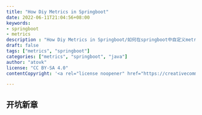 ```yaml
---
title: "How Diy Metrics in Springboot"
date: 2022-06-11T21:04:56+08:00
keywords:
- springboot
- metrics
description : "How Diy Metrics in Springboot/如何在springboot中自定义metrics"
draft: false
tags: ["metrics", "springboot"]
categories: ["metrics", "springboot", "java"]
author: "atovk"
license: "CC BY-SA 4.0"
contentCopyright: '<a rel="license noopener" href="https://creativecommons.org/licenses/by-sa/4.0" target="_blank">CC BY-SA 4.0</a>'

---
```


## 开坑新章
